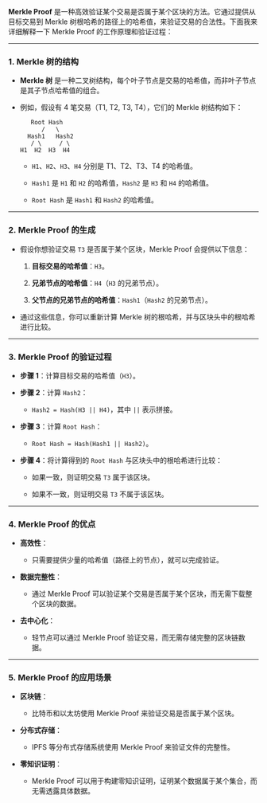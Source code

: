 **Merkle Proof** 是一种高效验证某个交易是否属于某个区块的方法。它通过提供从目标交易到 Merkle 树根哈希的路径上的哈希值，来验证交易的合法性。下面我来详细解释一下 Merkle Proof 的工作原理和验证过程：

---

### 1. **Merkle 树的结构**

- **Merkle 树** 是一种二叉树结构，每个叶子节点是交易的哈希值，而非叶子节点是其子节点哈希值的组合。
    
- 例如，假设有 4 笔交易（T1, T2, T3, T4），它们的 Merkle 树结构如下：
    
         Root Hash
            /   \
        Hash1   Hash2
         / \     / \
      H1  H2  H3  H4
    
    - `H1`、`H2`、`H3`、`H4` 分别是 T1、T2、T3、T4 的哈希值。
        
    - `Hash1` 是 `H1` 和 `H2` 的哈希值，`Hash2` 是 `H3` 和 `H4` 的哈希值。
        
    - `Root Hash` 是 `Hash1` 和 `Hash2` 的哈希值。
        

---

### 2. **Merkle Proof 的生成**

- 假设你想验证交易 `T3` 是否属于某个区块，Merkle Proof 会提供以下信息：
    
    1. **目标交易的哈希值**：`H3`。
        
    2. **兄弟节点的哈希值**：`H4`（`H3` 的兄弟节点）。
        
    3. **父节点的兄弟节点的哈希值**：`Hash1`（`Hash2` 的兄弟节点）。
        
- 通过这些信息，你可以重新计算 Merkle 树的根哈希，并与区块头中的根哈希进行比较。
    

---

### 3. **Merkle Proof 的验证过程**

- **步骤 1**：计算目标交易的哈希值（`H3`）。
    
- **步骤 2**：计算 `Hash2`：
    
    - `Hash2 = Hash(H3 || H4)`，其中 `||` 表示拼接。
        
- **步骤 3**：计算 `Root Hash`：
    
    - `Root Hash = Hash(Hash1 || Hash2)`。
        
- **步骤 4**：将计算得到的 `Root Hash` 与区块头中的根哈希进行比较：
    
    - 如果一致，则证明交易 `T3` 属于该区块。
        
    - 如果不一致，则证明交易 `T3` 不属于该区块。
        

---

### 4. **Merkle Proof 的优点**

- **高效性**：
    
    - 只需要提供少量的哈希值（路径上的节点），就可以完成验证。
        
- **数据完整性**：
    
    - 通过 Merkle Proof 可以验证某个交易是否属于某个区块，而无需下载整个区块的数据。
        
- **去中心化**：
    
    - 轻节点可以通过 Merkle Proof 验证交易，而无需存储完整的区块链数据。
        

---

### 5. **Merkle Proof 的应用场景**

- **区块链**：
    
    - 比特币和以太坊使用 Merkle Proof 来验证交易是否属于某个区块。
        
- **分布式存储**：
    
    - IPFS 等分布式存储系统使用 Merkle Proof 来验证文件的完整性。
        
- **零知识证明**：
    
    - Merkle Proof 可以用于构建零知识证明，证明某个数据属于某个集合，而无需透露具体数据。
